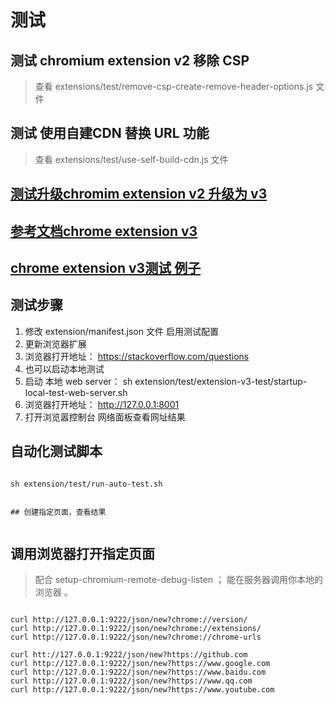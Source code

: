 # 测试

## 测试 chromium extension v2 移除 CSP
> 查看 extensions/test/remove-csp-create-remove-header-options.js 文件


## 测试 使用自建CDN 替换 URL 功能
> 查看 extensions/test/use-self-build-cdn.js 文件

## [测试升级chromim extension v2 升级为 v3](extension-v3-test/README.md)

## [参考文档chrome extension v3](https://developer.chrome.com/docs/extensions/reference/declarativeNetRequest/#example)

## [chrome extension v3测试 例子](extension-v3-test/README.md)

## 测试步骤
1. 修改 extension/manifest.json 文件 启用测试配置
2. 更新浏览器扩展
3. 浏览器打开地址： https://stackoverflow.com/questions
4. 也可以启动本地测试
5. 启动 本地 web server：   sh  extension/test/extension-v3-test/startup-local-test-web-server.sh
6. 浏览器打开地址： http://127.0.0.1:8001
7. 打开浏览嚣控制台 网络面板查看网址结果

## 自动化测试脚本
```shell

sh extension/test/run-auto-test.sh


## 创建指定页面，查看结果


```

## 调用浏览器打开指定页面
> 配合 setup-chromium-remote-debug-listen ； 能在服务器调用你本地的浏览器 。

```shell

curl http://127.0.0.1:9222/json/new?chrome://version/
curl http://127.0.0.1:9222/json/new?chrome://extensions/
curl http://127.0.0.1:9222/json/new?chrome://chrome-urls

curl htt://127.0.0.1:9222/json/new?https://github.com
curl http://127.0.0.1:9222/json/new?https://www.google.com
curl http://127.0.0.1:9222/json/new?https://www.baidu.com
curl http://127.0.0.1:9222/json/new?https://www.qq.com
curl http://127.0.0.1:9222/json/new?https://www.youtube.com


```
